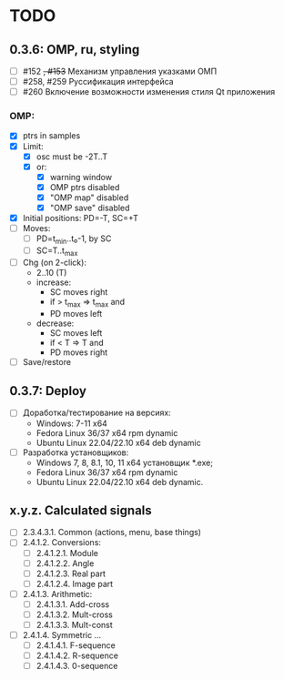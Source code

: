 # TODO

## 0.3.6: OMP, ru, styling
- [ ] #152 ~~, #153~~ Механизм управления указками ОМП
- [ ] #258, #259 Руссификация интерфейса
- [ ] #260 Включение возможности изменения стиля Qt приложения

### OMP:
- [x] ptrs in samples
- [x] Limit:
  + [x] osc must be -2T..T
  + [x] or:
    * [x] warning window
    * [x] OMP ptrs disabled
    * [x] "OMP map" disabled
    * [x] "OMP save" disabled
- [x] Initial positions: PD=-T, SC=+T
- [ ] Moves:
  + [ ] PD=t<sub>min</sub>..t&#8320;-1, by SC
  + [ ] SC=T..t<sub>max</sub>
- [ ] Chg (on 2-click):
  - 2..10 (T)
  - increase:
    + SC moves right
    + if &gt; t<sub>max</sub> => t<sub>max</sub> and
    + PD moves left
  - decrease:
    + SC moves left
    + if &lt; T => T and
    + PD moves right
- [ ] Save/restore

## 0.3.7: Deploy
- [ ] Доработка/тестирование на версиях:
  + Windows: 7-11 x64
  + Fedora Linux 36/37 x64 rpm dynamic
  + Ubuntu Linux 22.04/22.10 x64 deb dynamic
- [ ] Разработка установщиков:
  + Windows 7, 8, 8.1, 10, 11 x64 установщик *.exe;
  + Fedora Linux 36/37 x64 rpm dynamic
  + Ubuntu Linux 22.04/22.10 x64 deb dynamic.

## x.y.z. Calculated signals
- [ ] 2.3.4.3.1. Common (actions, menu, base things)
- [ ] 2.4.1.2. Conversions:
  + [ ] 2.4.1.2.1. Module
  + [ ] 2.4.1.2.2. Angle
  + [ ] 2.4.1.2.3. Real part
  + [ ] 2.4.1.2.4. Image part
- [ ] 2.4.1.3. Arithmetic:
  + [ ] 2.4.1.3.1. Add-cross
  + [ ] 2.4.1.3.2. Mult-cross
  + [ ] 2.4.1.3.3. Mult-const
- [ ] 2.4.1.4. Symmetric &hellip;
  - [ ] 2.4.1.4.1. F-sequence
  - [ ] 2.4.1.4.2. R-sequence
  - [ ] 2.4.1.4.3. 0-sequence

